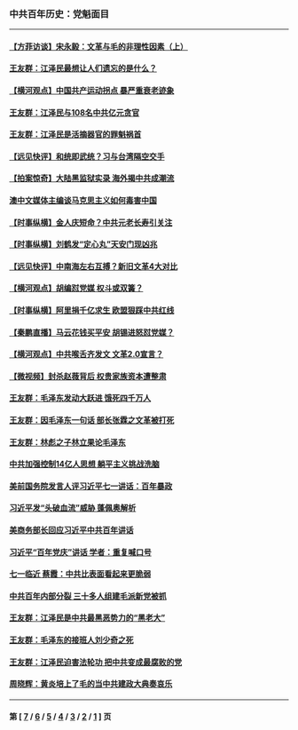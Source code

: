 ### 中共百年历史：党魁面目
---
#### [【方菲访谈】宋永毅：文革与毛的非理性因素（上）](../../pages/nf1176107/n13469956.md?01240430) 
#### [王友群：江泽民最想让人们遗忘的是什么？](../../pages/nf1176107/n13408949.md?01240430) 
#### [【横河观点】中国共产运动拐点 暴严重衰老迹象](../../pages/nf1176107/n13388333.md?01240430) 
#### [王友群：江泽民与108名中共亿元贪官](../../pages/nf1176107/n13352358.md?01240430) 
#### [王友群：江泽民是活摘器官的罪魁祸首](../../pages/nf1176107/n13336903.md?01240430) 
#### [【远见快评】和统即武统？习与台湾隔空交手](../../pages/nf1176107/n13297739.md?01240430) 
#### [【拍案惊奇】大陆黑监狱实录 海外揭中共成潮流](../../pages/nf1176107/n13288853.md?01240430) 
#### [澳中文媒体主编谈马克思主义如何毒害中国](../../pages/nf1176107/n13257387.md?01240430) 
#### [【时事纵横】金人庆短命？中共元老长寿引关注](../../pages/nf1176107/n13217934.md?01240430) 
#### [【时事纵横】刘鹤发“定心丸”天安门现凶兆](../../pages/nf1176107/n13215416.md?01240430) 
#### [【远见快评】中南海左右互搏？新旧文革4大对比](../../pages/nf1176107/n13214745.md?01240430) 
#### [【横河观点】胡编怼党媒 权斗或双簧？](../../pages/nf1176107/n13210864.md?01240430) 
#### [【时事纵横】阿里捐千亿求生 欧盟狠踩中共红线](../../pages/nf1176107/n13206431.md?01240430) 
#### [【秦鹏直播】马云花钱买平安 胡锡进怒怼党媒？](../../pages/nf1176107/n13206392.md?01240430) 
#### [【横河观点】中共喉舌齐发文 文革2.0宣言？](../../pages/nf1176107/n13201248.md?01240430) 
#### [【微视频】封杀赵薇背后 权贵家族资本遭整肃](../../pages/nf1176107/n13197798.md?01240430) 
#### [王友群：毛泽东发动大跃进 饿死四千万人](../../pages/nf1176107/n13177158.md?01240430) 
#### [王友群：因毛泽东一句话 部长张霖之文革被打死](../../pages/nf1176107/n13161711.md?01240430) 
#### [王友群：林彪之子林立果论毛泽东](../../pages/nf1176107/n13128622.md?01240430) 
#### [中共加强控制14亿人思想 躺平主义挑战洗脑](../../pages/nf1176107/n13094299.md?01240430) 
#### [美前国务院发言人评习近平七一讲话：百年暴政](../../pages/nf1176107/n13066986.md?01240430) 
#### [习近平发“头破血流”威胁 蓬佩奥解析](../../pages/nf1176107/n13063604.md?01240430) 
#### [美商务部长回应习近平中共百年讲话](../../pages/nf1176107/n13062903.md?01240430) 
#### [习近平“百年党庆”讲话 学者：重复喊口号](../../pages/nf1176107/n13061411.md?01240430) 
#### [七一临近 蔡霞：中共比表面看起来更脆弱](../../pages/nf1176107/n13056418.md?01240430) 
#### [中共百年内部分裂 三十多人组建毛派新党被抓](../../pages/nf1176107/n13044023.md?01240430) 
#### [王友群：江泽民是中共最黑恶势力的“黑老大”](../../pages/nf1176107/n13022180.md?01240430) 
#### [王友群：毛泽东的接班人刘少奇之死](../../pages/nf1176107/n12991772.md?01240430) 
#### [王友群：江泽民迫害法轮功 把中共变成最腐败的党](../../pages/nf1176107/n12947347.md?01240430) 
#### [周晓辉：黄炎培上了毛的当中共建政大典奏哀乐](../../pages/nf1176107/n12942780.md?01240430) 

---
#### 第 [ [7](./7.md?01240430) / [6](./6.md?01240430) / [5](./5.md?01240430) / [4](./4.md?01240430) / [3](./3.md?01240430) / [2](./2.md?01240430) / [1](./1.md?01240430) ] 页
